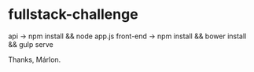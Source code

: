 # fullstack-challenge

api -> npm install && node app.js
front-end -> npm install && bower install && gulp serve

Thanks, Márlon.